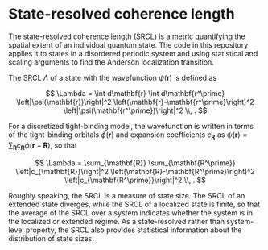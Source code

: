 # State-resolved coherence length
The state-resolved coherence length (SRCL) is a metric quantifying the spatial extent of an individual quantum state. The code in this repository applies it to states in a disordered periodic system and using statistical and scaling arguments to find the Anderson localization transition.

The SRCL $\Lambda$ of a state with the wavefunction $\psi(\mathbf{r})$ is defined as

$$
\Lambda = \int d\mathbf{r} \int d\mathbf{r^\prime} \left|\psi(\mathbf{r})\right|^2 \left(\mathbf{r}-\mathbf{r^\prime}\right)^2 \left|\psi(\mathbf{r^\prime})\right|^2 \\, .
$$

For a discretized tight-binding model, the wavefunction is written in terms of the tight-binding orbitals $\phi(\mathbf{r})$ and expansion coefficients $c_{\mathbf{R}}$ as $\psi(\mathbf{r}) = \sum_{\mathbf{R}} c_{\mathbf{R}} \phi(\mathbf{r}-\mathbf{R})$, so that

$$
\Lambda = \sum_{\mathbf{R}} \sum_{\mathbf{R^\prime}} \left|c_{\mathbf{R}}\right|^2 \left(\mathbf{R}-\mathbf{R^\prime}\right)^2 \left|c_{\mathbf{R^\prime}}\right|^2 \\, .
$$

Roughly speaking, the SRCL is a measure of state size. The SRCL of an extended state diverges, while the SRCL of a localized state is finite, so that the average of the SRCL over a system indicates whether the system is in the localized or extended regime. As a state-resolved rather than system-level property, the SRCL also provides statistical information about the distribution of state sizes.
